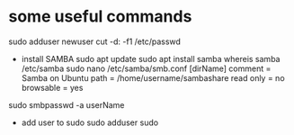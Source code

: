 # some useful commands
sudo adduser newuser
cut -d: -f1 /etc/passwd

- install SAMBA
sudo apt update
sudo apt install samba
whereis samba
  /etc/samba
sudo nano /etc/samba/smb.conf
[dirName]
    comment = Samba on Ubuntu
    path = /home/username/sambashare
    read only = no
    browsable = yes
    
sudo smbpasswd -a userName


- add user to sudo
sudo adduser <username> sudo


